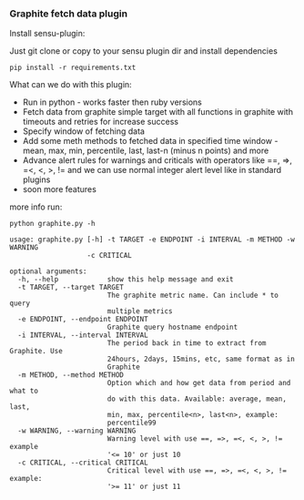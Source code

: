 ### Graphite fetch data plugin

Install sensu-plugin:

Just git clone or copy to your sensu plugin dir and install dependencies

```
pip install -r requirements.txt
```

What can we do with this plugin:

* Run in python - works faster then ruby versions
* Fetch data from graphite simple target with all functions in graphite with timeouts and retries for increase success
* Specify window of fetching data
* Add some meth methods to fetched data in specified time window - mean, max, min, percentile, last, last-n (minus n points) and more
* Advance alert rules for warnings and criticals with operators like ==, =>, =<, <, >, != and we can use normal integer alert level like in standard plugins
* soon more features

more info run:
```
python graphite.py -h

usage: graphite.py [-h] -t TARGET -e ENDPOINT -i INTERVAL -m METHOD -w WARNING
                   -c CRITICAL

optional arguments:
  -h, --help            show this help message and exit
  -t TARGET, --target TARGET
                        The graphite metric name. Can include * to query
                        multiple metrics
  -e ENDPOINT, --endpoint ENDPOINT
                        Graphite query hostname endpoint
  -i INTERVAL, --interval INTERVAL
                        The period back in time to extract from Graphite. Use
                        24hours, 2days, 15mins, etc, same format as in
                        Graphite
  -m METHOD, --method METHOD
                        Option which and how get data from period and what to
                        do with this data. Available: average, mean, last,
                        min, max, percentile<n>, last<n>, example:
                        percentile99
  -w WARNING, --warning WARNING
                        Warning level with use ==, =>, =<, <, >, != example
                        '<= 10' or just 10
  -c CRITICAL, --critical CRITICAL
                        Critical level with use ==, =>, =<, <, >, != example:
                        '>= 11' or just 11
```
